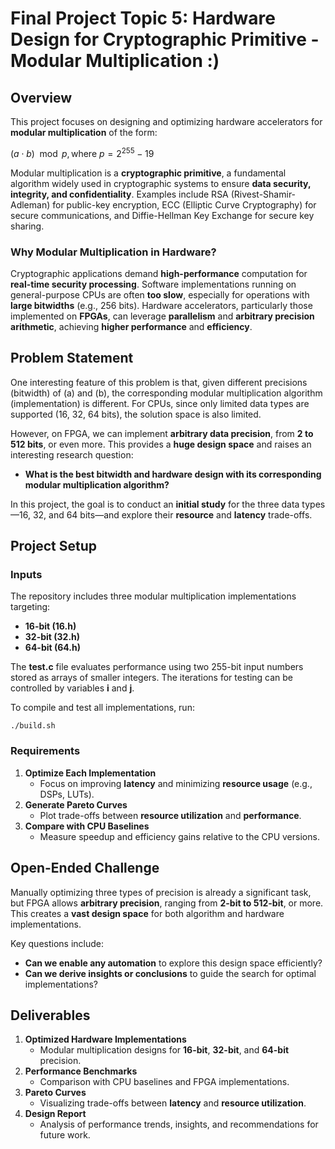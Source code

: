 
# Final Project Topic 5: Hardware Design for Cryptographic Primitive - Modular Multiplication :)

## Overview

This project focuses on designing and optimizing hardware accelerators for **modular multiplication** of the form:

$(a \cdot b) \mod p, \text{where } p = 2^{255} - 19$

Modular multiplication is a **cryptographic primitive**, a fundamental algorithm widely used in cryptographic systems to ensure **data security, integrity, and confidentiality**. 
Examples include
RSA (Rivest-Shamir-Adleman) for public-key encryption,
ECC (Elliptic Curve Cryptography) for secure communications, and
Diffie-Hellman Key Exchange for secure key sharing.

### Why Modular Multiplication in Hardware?

Cryptographic applications demand **high-performance** computation for **real-time security processing**. Software implementations running on general-purpose CPUs are often **too slow**, especially for operations with **large bitwidths** (e.g., 256 bits). Hardware accelerators, particularly those implemented on **FPGAs**, can leverage **parallelism** and **arbitrary precision arithmetic**, achieving **higher performance** and **efficiency**.

## Problem Statement

One interesting feature of this problem is that, given different precisions (bitwidth) of \(a\) and \(b\), the corresponding modular multiplication algorithm (implementation) is different. For CPUs, since only limited data types are supported (16, 32, 64 bits), the solution space is also limited.

However, on FPGA, we can implement **arbitrary data precision**, from **2 to 512 bits**, or even more. This provides a **huge design space** and raises an interesting research question:

- **What is the best bitwidth and hardware design with its corresponding modular multiplication algorithm?**

In this project, the goal is to conduct an **initial study** for the three data types—16, 32, and 64 bits—and explore their **resource** and **latency** trade-offs.

## Project Setup

### Inputs

The repository includes three modular multiplication implementations targeting:
- **16-bit (16.h)**
- **32-bit (32.h)**
- **64-bit (64.h)**

The **test.c** file evaluates performance using two 255-bit input numbers stored as arrays of smaller integers. The iterations for testing can be controlled by variables **i** and **j**.

To compile and test all implementations, run:
```
./build.sh
```

### Requirements

1. **Optimize Each Implementation**
   - Focus on improving **latency** and minimizing **resource usage** (e.g., DSPs, LUTs).
2. **Generate Pareto Curves**
   - Plot trade-offs between **resource utilization** and **performance**.
3. **Compare with CPU Baselines**
   - Measure speedup and efficiency gains relative to the CPU versions.

## Open-Ended Challenge

Manually optimizing three types of precision is already a significant task, but FPGA allows **arbitrary precision**, ranging from **2-bit to 512-bit**, or more. This creates a **vast design space** for both algorithm and hardware implementations.

Key questions include:
- **Can we enable any automation** to explore this design space efficiently?
- **Can we derive insights or conclusions** to guide the search for optimal implementations?

## Deliverables

1. **Optimized Hardware Implementations**
   - Modular multiplication designs for **16-bit**, **32-bit**, and **64-bit** precision.
2. **Performance Benchmarks**
   - Comparison with CPU baselines and FPGA implementations.
3. **Pareto Curves**
   - Visualizing trade-offs between **latency** and **resource utilization**.
4. **Design Report**
   - Analysis of performance trends, insights, and recommendations for future work.
